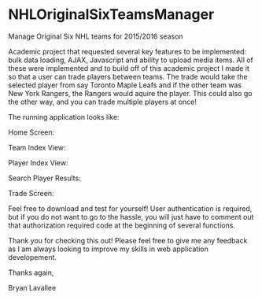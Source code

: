 # NHLOriginalSixTeamsManager
Manage Original Six NHL teams for 2015/2016 season

Academic project that requested several key features to be implemented: bulk data loading, AJAX, Javascript and ability to upload media items.
All of these were implemented and to build off of this academic project I made it so that a user can trade players between teams. The trade
would take the selected player from say Toronto Maple Leafs and if the other team was New York Rangers, the Rangers would aquire the player.
This could also go the other way, and you can trade multiple players at once!

The running application looks like:

Home Screen:


Team Index View:


Player Index View:


Search Player Results:


Trade Screen:



Feel free to download and test for yourself! User authentication is required, but if you do not want to go to the hassle, you will just have to comment
out that authorization required code at the beginning of several functions. 


Thank you for checking this out! Please feel free to give me any feedback as I am always looking to improve my skills in web application developement.

Thanks again,

Bryan Lavallee

